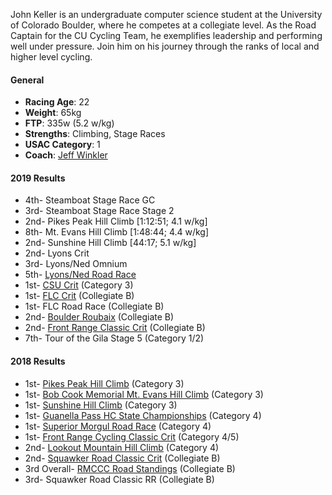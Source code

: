 John Keller is an undergraduate computer science student at the University of Colorado Boulder, where he competes at a collegiate level. As the Road Captain for the CU Cycling Team, he exemplifies leadership and performing well under pressure. Join him on his journey through the ranks of local and higher level cycling.

#### General
- **Racing Age**: 22
- **Weight**: 65kg
- **FTP**: 335w (5.2 w/kg)
- **Strengths**: Climbing, Stage Races
- **USAC Category**: 1
- **Coach**: [Jeff Winkler](http://winklercycling.com)

#### 2019 Results

- 4th- Steamboat Stage Race GC
- 3rd- Steamboat Stage Race Stage 2
- 2nd- Pikes Peak Hill Climb [1:12:51; 4.1 w/kg]
- 8th- Mt. Evans Hill Climb [1:48:44; 4.4 w/kg]
- 2nd- Sunshine Hill Climb [44:17; 5.1 w/kg]
- 2nd- Lyons Crit
- 3rd- Lyons/Ned Omnium
- 5th- [Lyons/Ned Road Race](https://www.coloradocycling.org/results/road#year=2019&eventId=2566&resultsetId=31838)
- 1st- [CSU Crit](https://www.coloradocycling.org/results/road#year=2019&eventId=2425&resultsetId=30878) (Category 3)
- 1st- [FLC Crit](https://john.coffee/2019/04/20/flc-mens-b-criterium/) (Collegiate B)
- 1st- FLC Road Race (Collegiate B)
- 2nd- [Boulder Roubaix](https://www.coloradocycling.org/results/road#year=2019&eventId=2420&resultsetId=30628) (Collegiate B)
- 2nd- [Front Range Classic Crit](https://www.coloradocycling.org/results/road?year=2019&eventId=2408&resultsetId=29836) (Collegiate B)
- 7th- Tour of the Gila Stage 5 (Category 1/2)


#### 2018 Results

- 1st- [Pikes Peak Hill Climb](https://www.coloradocycling.org/results/road#year=2018&eventId=2232&resultsetId=27873) (Category 3)
- 1st- [Bob Cook Memorial Mt. Evans Hill Climb](https://www.coloradocycling.org/results/road#year=2018&eventId=2224&resultsetId=27658) (Category 3)
- 1st- [Sunshine Hill Climb](/2018/07/08/sunshine-hill-climb/) (Category 3)
- 1st- [Guanella Pass HC State Championships](https://www.coloradocycling.org/results/road#year=2018&eventId=2304&resultsetId=27291) (Category 4)
- 1st- [Superior Morgul Road Race](https://www.coloradocycling.org/results/road#year=2018&eventId=2202&resultsetId=27096) (Category 4)
- 1st- [Front Range Cycling Classic Crit](https://www.coloradocycling.org/results/road#year=2018&eventId=2192&resultsetId=26234) (Category 4/5)
- 2nd- [Lookout Mountain Hill Climb](/2018/06/09/lookout-mountain-hill-climb/) (Category 4)
- 2nd- [Squawker Road Classic Crit](/2018/04/24/flc-mens-b-criterium/) (Collegiate B)
- 3rd Overall- [RMCCC Road Standings](http://winklercycling.com/rmccc/rmccc-individual-standings.html) (Collegiate B)
- 3rd- Squawker Road Classic RR (Collegiate B)
<!-- - 5th- Front Range Cycling Classic RR (Collegiate B) -->
<!-- - 7th- [The Koppenberg](/2018/04/30/koppenberg-sm4-last-lap/) (Category 4) -->
<!-- - 10th- Squawker Road Classic Crit (Category 4/5) -->
<!-- - 14th- Front Range Cycling Classic Crit (Collegiate B) -->
<!-- - 22nd- CSU Oval Critereum (Collegiate B) -->
<!-- - 4th- DU Cycling City Park Crit (Collegiate C) -->
<!-- - 7th- DU Cycling City Park Crit (Category 5) -->
